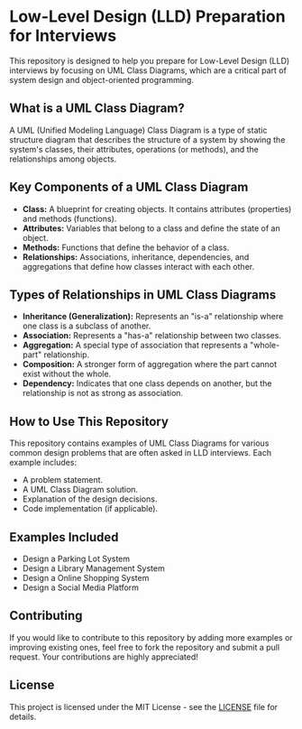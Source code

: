 <!DOCTYPE html>
<html lang="en">
<head>
    <meta charset="UTF-8">
    <meta name="viewport" content="width=device-width, initial-scale=1.0">
    <title>LLD Preparation for Interviews - UML Class Diagrams</title>
</head>
<body>
    <h1>Low-Level Design (LLD) Preparation for Interviews</h1>
    <p>This repository is designed to help you prepare for Low-Level Design (LLD) interviews by focusing on UML Class Diagrams, which are a critical part of system design and object-oriented programming.</p>
    <h2>What is a UML Class Diagram?</h2>
    <p>A UML (Unified Modeling Language) Class Diagram is a type of static structure diagram that describes the structure of a system by showing the system's classes, their attributes, operations (or methods), and the relationships among objects.</p>
    <h2>Key Components of a UML Class Diagram</h2>
    <ul>
        <li><strong>Class:</strong> A blueprint for creating objects. It contains attributes (properties) and methods (functions).</li>
        <li><strong>Attributes:</strong> Variables that belong to a class and define the state of an object.</li>
        <li><strong>Methods:</strong> Functions that define the behavior of a class.</li>
        <li><strong>Relationships:</strong> Associations, inheritance, dependencies, and aggregations that define how classes interact with each other.</li>
    </ul>
    <h2>Types of Relationships in UML Class Diagrams</h2>
    <ul>
        <li><strong>Inheritance (Generalization):</strong> Represents an "is-a" relationship where one class is a subclass of another.</li>
        <li><strong>Association:</strong> Represents a "has-a" relationship between two classes.</li>
        <li><strong>Aggregation:</strong> A special type of association that represents a "whole-part" relationship.</li>
        <li><strong>Composition:</strong> A stronger form of aggregation where the part cannot exist without the whole.</li>
        <li><strong>Dependency:</strong> Indicates that one class depends on another, but the relationship is not as strong as association.</li>
    </ul>
    <h2>How to Use This Repository</h2>
    <p>This repository contains examples of UML Class Diagrams for various common design problems that are often asked in LLD interviews. Each example includes:</p>
    <ul>
        <li>A problem statement.</li>
        <li>A UML Class Diagram solution.</li>
        <li>Explanation of the design decisions.</li>
        <li>Code implementation (if applicable).</li>
    </ul>
 <h2>Examples Included</h2>
    <ul>
        <li>Design a Parking Lot System</li>
        <li>Design a Library Management System</li>
        <li>Design a Online Shopping System</li>
        <li>Design a Social Media Platform</li>
    </ul>
    <h2>Contributing</h2>
    <p>If you would like to contribute to this repository by adding more examples or improving existing ones, feel free to fork the repository and submit a pull request. Your contributions are highly appreciated!</p>
    <h2>License</h2>
    <p>This project is licensed under the MIT License - see the <a href="LICENSE">LICENSE</a> file for details.</p>

</body>
</html>